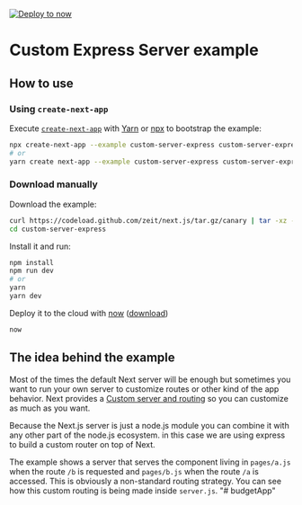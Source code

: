 [![Deploy to now](https://deploy.now.sh/static/button.svg)](https://deploy.now.sh/?repo=https://github.com/zeit/next.js/tree/master/examples/custom-server-express)

# Custom Express Server example

## How to use

### Using `create-next-app`

Execute [`create-next-app`](https://github.com/segmentio/create-next-app) with [Yarn](https://yarnpkg.com/lang/en/docs/cli/create/) or [npx](https://github.com/zkat/npx#readme) to bootstrap the example:

```bash
npx create-next-app --example custom-server-express custom-server-express-app
# or
yarn create next-app --example custom-server-express custom-server-express-app
```

### Download manually

Download the example:

```bash
curl https://codeload.github.com/zeit/next.js/tar.gz/canary | tar -xz --strip=2 next.js-canary/examples/custom-server-express
cd custom-server-express
```

Install it and run:

```bash
npm install
npm run dev
# or
yarn
yarn dev
```

Deploy it to the cloud with [now](https://zeit.co/now) ([download](https://zeit.co/download))

```bash
now
```

## The idea behind the example

Most of the times the default Next server will be enough but sometimes you want to run your own server to customize routes or other kind of the app behavior. Next provides a [Custom server and routing](https://github.com/zeit/next.js#custom-server-and-routing) so you can customize as much as you want.

Because the Next.js server is just a node.js module you can combine it with any other part of the node.js ecosystem. in this case we are using express to build a custom router on top of Next.

The example shows a server that serves the component living in `pages/a.js` when the route `/b` is requested and `pages/b.js` when the route `/a` is accessed. This is obviously a non-standard routing strategy. You can see how this custom routing is being made inside `server.js`.
"# budgetApp" 
